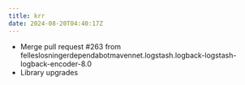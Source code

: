 ```yaml
---
title: krr
date: 2024-08-20T04:40:17Z
---
```

- Merge pull request #263 from felleslosningerdependabotmavennet.logstash.logback-logstash-logback-encoder-8.0
- Library upgrades

